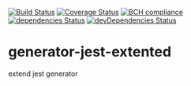 [![Build Status](https://travis-ci.org/yurikrupnik/generator-jest-extented.svg?branch=master)](https://travis-ci.org/yurikrupnik/generator-jest-extented)
[![Coverage Status](https://coveralls.io/repos/github/yurikrupnik/generator-jest-extented/badge.svg?branch=master)](https://coveralls.io/github/yurikrupnik/generator-jest-extented?branch=master)
[![BCH compliance](https://bettercodehub.com/edge/badge/yurikrupnik/generator-jest-extented?branch=master)](https://bettercodehub.com/)
[![dependencies Status](https://david-dm.org/yurikrupnik/generator-jest-extented/status.svg)](https://david-dm.org/yurikrupnik/generator-jest-extented)
[![devDependencies Status](https://david-dm.org/yurikrupnik/generator-jest-extented/dev-status.svg)](https://david-dm.org/yurikrupnik/generator-jest-extented?type=dev)
# generator-jest-extented
extend jest generator 
